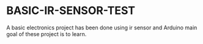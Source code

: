 # BASIC-IR-SENSOR-TEST
A basic electronics project has been done using ir sensor and Arduino main goal of these project is to learn.  
